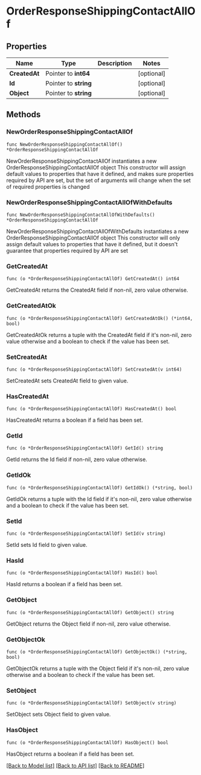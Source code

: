 # OrderResponseShippingContactAllOf

## Properties

Name | Type | Description | Notes
------------ | ------------- | ------------- | -------------
**CreatedAt** | Pointer to **int64** |  | [optional] 
**Id** | Pointer to **string** |  | [optional] 
**Object** | Pointer to **string** |  | [optional] 

## Methods

### NewOrderResponseShippingContactAllOf

`func NewOrderResponseShippingContactAllOf() *OrderResponseShippingContactAllOf`

NewOrderResponseShippingContactAllOf instantiates a new OrderResponseShippingContactAllOf object
This constructor will assign default values to properties that have it defined,
and makes sure properties required by API are set, but the set of arguments
will change when the set of required properties is changed

### NewOrderResponseShippingContactAllOfWithDefaults

`func NewOrderResponseShippingContactAllOfWithDefaults() *OrderResponseShippingContactAllOf`

NewOrderResponseShippingContactAllOfWithDefaults instantiates a new OrderResponseShippingContactAllOf object
This constructor will only assign default values to properties that have it defined,
but it doesn't guarantee that properties required by API are set

### GetCreatedAt

`func (o *OrderResponseShippingContactAllOf) GetCreatedAt() int64`

GetCreatedAt returns the CreatedAt field if non-nil, zero value otherwise.

### GetCreatedAtOk

`func (o *OrderResponseShippingContactAllOf) GetCreatedAtOk() (*int64, bool)`

GetCreatedAtOk returns a tuple with the CreatedAt field if it's non-nil, zero value otherwise
and a boolean to check if the value has been set.

### SetCreatedAt

`func (o *OrderResponseShippingContactAllOf) SetCreatedAt(v int64)`

SetCreatedAt sets CreatedAt field to given value.

### HasCreatedAt

`func (o *OrderResponseShippingContactAllOf) HasCreatedAt() bool`

HasCreatedAt returns a boolean if a field has been set.

### GetId

`func (o *OrderResponseShippingContactAllOf) GetId() string`

GetId returns the Id field if non-nil, zero value otherwise.

### GetIdOk

`func (o *OrderResponseShippingContactAllOf) GetIdOk() (*string, bool)`

GetIdOk returns a tuple with the Id field if it's non-nil, zero value otherwise
and a boolean to check if the value has been set.

### SetId

`func (o *OrderResponseShippingContactAllOf) SetId(v string)`

SetId sets Id field to given value.

### HasId

`func (o *OrderResponseShippingContactAllOf) HasId() bool`

HasId returns a boolean if a field has been set.

### GetObject

`func (o *OrderResponseShippingContactAllOf) GetObject() string`

GetObject returns the Object field if non-nil, zero value otherwise.

### GetObjectOk

`func (o *OrderResponseShippingContactAllOf) GetObjectOk() (*string, bool)`

GetObjectOk returns a tuple with the Object field if it's non-nil, zero value otherwise
and a boolean to check if the value has been set.

### SetObject

`func (o *OrderResponseShippingContactAllOf) SetObject(v string)`

SetObject sets Object field to given value.

### HasObject

`func (o *OrderResponseShippingContactAllOf) HasObject() bool`

HasObject returns a boolean if a field has been set.


[[Back to Model list]](../README.md#documentation-for-models) [[Back to API list]](../README.md#documentation-for-api-endpoints) [[Back to README]](../README.md)


